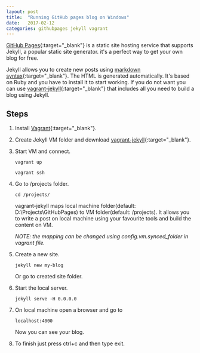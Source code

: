 ```yaml
---
layout: post
title:  "Running GitHub pages blog on Windows"
date:   2017-02-12
categories: githubpages jekyll vagrant
---
```

[GitHub Pages](https://pages.github.com/){:target="_blank"} is a static site hosting service that supports Jekyll, a popular static site generator. it's a perfect way to get your own blog for free.  

Jekyll allows you to create new posts using [markdown syntax](https://guides.github.com/features/mastering-markdown/){:target="_blank"}. The HTML is generated automatically. 
It's based on Ruby and you have to install it to start working. 
If you do not want you can use [vagrant-jekyll](https://github.com/jden123/vagrant-jekyll/){:target="_blank"} that includes all you need to build a blog using Jekyll.

Steps
---
1. Install [Vagrant](https://www.vagrantup.com/downloads.html){:target="_blank"}.
2. Create Jekyll VM folder and download [vagrant-jekyll](https://github.com/jden123/vagrant-jekyll/){:target="_blank"}.
3. Start VM and connect.

	```
	vagrant up

	vagrant ssh
	```

4. Go to /projects folder.

	```
	cd /projects/
	```
    
    vagrant-jekyll maps local machine folder(default: D:\Projects\GitHubPages) to VM folder(default: /projects). 
    It allows you to write a post on local machine using your favourite tools and build the content on VM. 
    
    *NOTE: the mapping can be changed using config.vm.synced_folder in vagrant file.*
5. Create a new site. 

	```
	jekyll new my-blog
	```
    
    Or go to created site folder.
6. Start the local server.

	```
	jekyll serve -H 0.0.0.0
	```
7. On local machine open a browser and go to 

	```
	localhost:4000
	```
    
    Now you can see your blog.
8. To finish just press ctrl+c and then type exit.